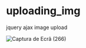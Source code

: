 # uploading_img
jquery ajax image upload


![Captura de Ecrã (266)](https://user-images.githubusercontent.com/24450304/61367028-ba84f000-a882-11e9-8f76-c8cf7db20885.png)

